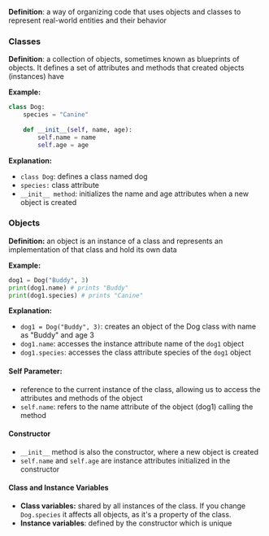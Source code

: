 
**Definition**: a way of organizing code that uses objects and classes to represent real-world entities and their behavior

### Classes

**Definition**: a collection of objects, sometimes known as blueprints of objects. It defines a set of attributes and methods that created objects (instances) have

**Example:**
```Python
class Dog:
	species = "Canine"
	
	def __init__(self, name, age):
		self.name = name
		self.age = age
```

**Explanation:**
- `class Dog`: defines a class named dog
- `species:` class attribute
- `__init__ method`: initializes the name and age attributes when a new object is created

### Objects

**Definition:** an object is an instance of a class and represents an implementation of that class and hold its own data

**Example:**
```Python
dog1 = Dog("Buddy", 3)
print(dog1.name) # prints "Buddy"
print(dog1.species) # prints "Canine"
```

**Explanation:**
- `dog1 = Dog("Buddy", 3)`: creates an object of the Dog class with name as "Buddy" and age 3
- `dog1.name`: accesses the instance attribute name of the `dog1` object
- `dog1.species`: accesses the class attribute species of the `dog1` object

#### Self Parameter: 
- reference to the current instance of the class, allowing us to access the attributes and methods of the object
- `self.name`: refers to the name attribute of the object (dog1) calling the method

#### Constructor
- `__init__` method is also the constructor, where a new object is created
- `self.name` and `self.age` are instance attributes initialized in the constructor

#### Class and Instance Variables
- **Class variables:** shared by all instances of the class. If you change `Dog.species` it affects all objects, as it's a property of the class.
- **Instance variables**: defined by the constructor which is unique 